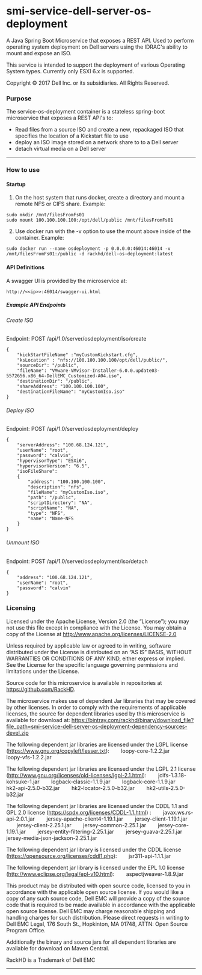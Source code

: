 # smi-service-dell-server-os-deployment
A Java Spring Boot Microservice that exposes a REST API. Used to perform operating system deployment on Dell servers using the IDRAC's ability to mount and expose an ISO.

This service is intended to support the deployment of various Operating System types.  Currently only ESXI 6.x is supported.

Copyright © 2017 Dell Inc. or its subsidiaries.  All Rights Reserved. 

### Purpose
The service-os-deployment container is a stateless spring-boot microservice that exposes a REST API's to:
- Read files from a source ISO and create a new, repackaged ISO that specifies the location of a Kickstart file to use
- deploy an ISO image stored on a network share to to a Dell server
- detach virtual media on a Dell server

---

### How to use

#### Startup

1) On the host system that runs docker, create a directory and mount a remote NFS or CIFS share. Example:
~~~
sudo mkdir /mnt/filesFromFs01
sudo mount 100.100.100.100:/opt/dell/public /mnt/filesFromFs01
~~~

2) Use docker run with the -v option to use the mount above inside of the container.  Example:
~~~
sudo docker run --name osdeployment -p 0.0.0.0:46014:46014 -v /mnt/filesFromFs01:/public -d rackhd/dell-os-deployment:latest
~~~

#### API Definitions

A swagger UI is provided by the microservice at:
~~~
http://<<ip>>:46014/swagger-ui.html
~~~ 

##### Example API Endpoints

###### Create ISO
Endpoint:  POST  /api/1.0/server/osdeployment/iso/create
~~~
{
	"kickStartFileName" :"myCustomKickstart.cfg",
	"ksLocation" : "nfs://100.100.100.100/opt/dell/public/",
	"sourceDir": "/public",
	"fileName": "VMware-VMvisor-Installer-6.0.0.update03-5572656.x86_64-DellEMC_Customized-A04.iso",
	"destinationDir": "/public",
	"shareAddress": "100.100.100.100",
	"destinationFileName": "myCustomIso.iso"
}

~~~

###### Deploy ISO
Endpoint: POST  /api/1.0/server/osdeployment/deploy
~~~
{
	"serverAddress": "100.68.124.121",
	"userName": "root", 
	"password": "calvin",
	"hypervisorType": "ESXi6",
	"hypervisorVersion": "6.5",
	"isoFileShare": 
	{
	    "address": "100.100.100.100",
	    "description": "nfs",
	    "fileName": "myCustomIso.iso",
	    "path": "/public",
	    "scriptDirectory": "NA",
	    "scriptName": "NA",
	    "type": "NFS",
	    "name": "Name-NFS
	}
}
~~~


###### Unmount ISO
Endpoint:  POST /api/1.0/server/osdeployment/iso/detach
~~~
{
	"address": "100.68.124.121",
	"userName": "root", 
	"password": "calvin"
}
~~~


### Licensing
Licensed under the Apache License, Version 2.0 (the “License”); you may not use this file except in compliance with the License. You may obtain a copy of the License at http://www.apache.org/licenses/LICENSE-2.0

Unless required by applicable law or agreed to in writing, software distributed under the License is distributed on an “AS IS” BASIS, WITHOUT WARRANTIES OR CONDITIONS OF ANY KIND, either express or implied. See the License for the specific language governing permissions and limitations under the License.

Source code for this microservice is available in repositories at https://github.com/RackHD.  

The microservice makes use of dependent Jar libraries that may be covered by other licenses. In order to comply with the requirements of applicable licenses, the source for dependent libraries used by this microservice is available for download at:  https://bintray.com/rackhd/binary/download_file?file_path=smi-service-dell-server-os-deployment-dependency-sources-devel.zip

The following dependent jar libraries are licensed under the LGPL license (https://www.gnu.org/copyleft/lesser.txt):
&nbsp;&nbsp;&nbsp;&nbsp;&nbsp;&nbsp; loopy-core-1.2.2.jar
&nbsp;&nbsp;&nbsp;&nbsp;&nbsp;&nbsp; loopy-vfs-1.2.2.jar

The following dependent jar libraries are licensed under the LGPL 2.1 license (http://www.gnu.org/licenses/old-licenses/lgpl-2.1.html):
&nbsp;&nbsp;&nbsp;&nbsp;&nbsp;&nbsp; jcifs-1.3.18-kohsuke-1.jar 
&nbsp;&nbsp;&nbsp;&nbsp;&nbsp;&nbsp; logback-classic-1.1.9.jar
&nbsp;&nbsp;&nbsp;&nbsp;&nbsp;&nbsp; logback-core-1.1.9.jar
&nbsp;&nbsp;&nbsp;&nbsp;&nbsp;&nbsp; hk2-api-2.5.0-b32.jar
&nbsp;&nbsp;&nbsp;&nbsp;&nbsp;&nbsp; hk2-locator-2.5.0-b32.jar
&nbsp;&nbsp;&nbsp;&nbsp;&nbsp;&nbsp; hk2-utils-2.5.0-b32.jar

The following dependent jar libraries are licensed under the CDDL 1.1 and GPL 2.0 license (https://spdx.org/licenses/CDDL-1.1.html) : 
&nbsp;&nbsp;&nbsp;&nbsp;&nbsp;&nbsp; javax.ws.rs-api-2.0.1.jar
&nbsp;&nbsp;&nbsp;&nbsp;&nbsp;&nbsp; jersey-apache-client4-1.19.1.jar
&nbsp;&nbsp;&nbsp;&nbsp;&nbsp;&nbsp; jersey-client-1.19.1.jar
&nbsp;&nbsp;&nbsp;&nbsp;&nbsp;&nbsp; jersey-client-2.25.1.jar
&nbsp;&nbsp;&nbsp;&nbsp;&nbsp;&nbsp; jersey-common-2.25.1.jar
&nbsp;&nbsp;&nbsp;&nbsp;&nbsp;&nbsp; jersey-core-1.19.1.jar
&nbsp;&nbsp;&nbsp;&nbsp;&nbsp;&nbsp; jersey-entity-filtering-2.25.1.jar
&nbsp;&nbsp;&nbsp;&nbsp;&nbsp;&nbsp; jersey-guava-2.25.1.jar
&nbsp;&nbsp;&nbsp;&nbsp;&nbsp;&nbsp; jersey-media-json-jackson-2.25.1.jar

The following dependent jar library is licensed under the CDDL license (https://opensource.org/licenses/cddl1.php):
&nbsp;&nbsp;&nbsp;&nbsp;&nbsp;&nbsp; jsr311-api-1.1.1.jar

The following dependent jar library is licensed under the EPL 1.0 license (http://www.eclipse.org/legal/epl-v10.html):
&nbsp;&nbsp;&nbsp;&nbsp;&nbsp;&nbsp; aspectjweaver-1.8.9.jar

This product may be distributed with open source code, licensed to you in accordance with the applicable open source license. If you would like a copy of any such source code, Dell EMC will provide a copy of the source code that is required to be made available in accordance with the applicable open source license. Dell EMC may charge reasonable shipping and handling charges for such distribution. Please direct requests in writing to Dell EMC Legal, 176 South St., Hopkinton, MA 01748, ATTN: Open Source Program Office.

Additionally the binary and source jars for all dependent libraries are available for download on Maven Central.

RackHD is a Trademark of Dell EMC

---
